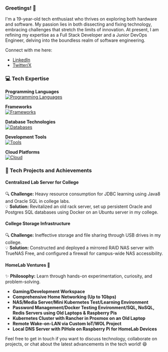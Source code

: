 ### Greetings! 👋

I'm a 19-year-old tech enthusiast who thrives on exploring both hardware and software. My passion lies in both dissecting and fixing technology, embracing challenges that stretch the limits of innovation. At present, I am refining my expertise as a Full Stack Developer and a Junior DevOps Engineer, delving into the boundless realm of software engineering.

Connect with me here:
- [LinkedIn](https://www.linkedin.com/in/prakash-anandakumar/)
- [Twitter/X](https://x.com/prakaxh2005)

### 💻 Tech Expertise

**Programming Languages**<br>
[![Programming Languages](https://skillicons.dev/icons?i=ts,js,bash,java,c)](https://skillicons.dev)<br>

**Frameworks**<br>
[![Frameworks](https://skillicons.dev/icons?i=react,next,tailwind,express,discordjs,prisma)](https://skillicons.dev)<br>

**Database Technologies**<br>
[![Databases](https://skillicons.dev/icons?i=postgres,redis,mongo,mysql)](https://skillicons.dev)<br>

**Development Tools**<br>
[![Tools](https://skillicons.dev/icons?i=neovim,git,docker,linux,nginx)](https://skillicons.dev)<br>

**Cloud Platforms**<br>
[![Cloud](https://skillicons.dev/icons?i=aws,gcp,cloudflare,netlify,vercel)](https://skillicons.dev)<br>

### 🚀 Tech Projects and Achievements

#### Centralized Lab Server for College
🔍 **Challenge:** Heavy resource consumption for JDBC learning using Java8 and Oracle SQL in college labs.  
💡 **Solution:** Revitalized an old rack server, set up persistent Oracle and Postgres SQL databases using Docker on an Ubuntu server in my college.

#### College Storage Infrastructure
🔍 **Challenge:** Ineffective storage and file sharing through USB drives in my college.  
💡 **Solution:** Constructed and deployed a mirrored RAID NAS server with TrueNAS Free, and configured a firewall for campus-wide NAS accessibility.

#### HomeLab Ventures 🏡
✨ **Philosophy:** Learn through hands-on experimentation, curiosity, and problem-solving.

- **Gaming/Development Workspace**
- **Comprehensive Home Networking (Up to 1Gbps)**
- **NAS/Media Server/Mini Kubernetes Test/Learning Environment**
- **Password Management/Docker Testing Environment/SQL, NoSQL, Redis Servers using Old Laptops & Raspberry Pis**
- **Kubernetes Cluster with Rancher in Proxmox on an Old Laptop**
- **Remote Wake-on-LAN via Custom IoT/WOL Project**
- **Local DNS Server with PiHole on Raspberry Pi for HomeLab Devices**

Feel free to get in touch if you want to discuss technology, collaborate on projects, or chat about the latest advancements in the tech world! 😄
